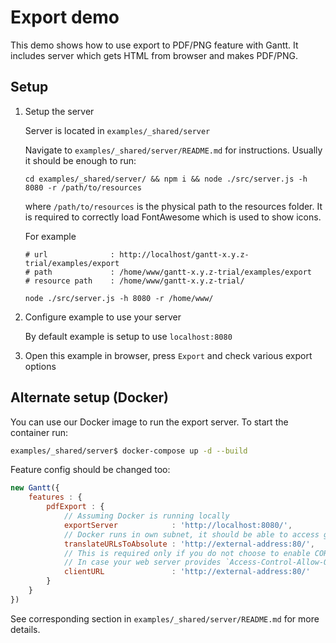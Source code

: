 # Export demo

This demo shows how to use export to PDF/PNG feature with Gantt.
It includes server which gets HTML from browser and makes PDF/PNG.

## Setup

1. Setup the server

    Server is located in `examples/_shared/server`

    Navigate to `examples/_shared/server/README.md` for instructions.
    Usually it should be enough to run:
    
    ```
    cd examples/_shared/server/ && npm i && node ./src/server.js -h 8080 -r /path/to/resources
    ```
   
    where `/path/to/resources` is the physical path to the resources folder.
    It is required to correctly load FontAwesome which is used to show icons.
   
    For example
   
    ```
    # url              : http://localhost/gantt-x.y.z-trial/examples/export
    # path             : /home/www/gantt-x.y.z-trial/examples/export
    # resource path    : /home/www/gantt-x.y.z-trial/
    
    node ./src/server.js -h 8080 -r /home/www/
    ```  
   
2. Configure example to use your server

    By default example is setup to use `localhost:8080`
    
3. Open this example in browser, press `Export` and check various export
options    

## Alternate setup (Docker)

You can use our Docker image to run the export server. To start the container run:
```bash
examples/_shared/server$ docker-compose up -d --build
```

Feature config should be changed too:
```javascript
new Gantt({
    features : {
        pdfExport : {
            // Assuming Docker is running locally
            exportServer            : 'http://localhost:8080/',
            // Docker runs in own subnet, it should be able to access global address of the exported page
            translateURLsToAbsolute : 'http://external-address:80/',
            // This is required only if you do not choose to enable CORS on web server.
            // In case your web server provides `Access-Control-Allow-Origin: *` header, this can be omitted.
            clientURL               : 'http://external-address:80/'
        }
    }
})
```

See corresponding section in `examples/_shared/server/README.md` for more details.
